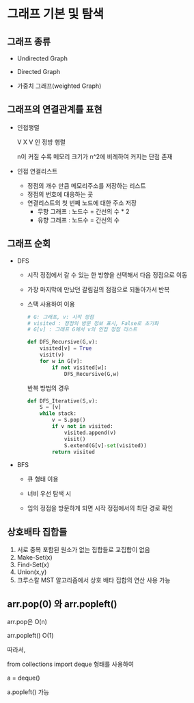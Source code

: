 # 그래프 기본 및 탐색

## 그래프 종류

* Undirected Graph
* Directed Graph



* 가중치 그래프(weighted Graph)

##  그래프의 연결관계를 표현

* 인접행렬

  V X V 인 정방 행렬

  n이 커질 수록 메모리 크기가 n^2에 비례하여 커지는 단점 존재

  

* 인접 연결리스트

  * 정점의 개수 만큼 메모리주소를 저장하는 리스트
  * 정점의 번호에 대응하는 곳
  * 연결리스트의 첫 번째 노드에 대한 주소 저장
    * 무향 그래프 : 노드수 = 간선의 수 * 2
    * 유향 그래프 : 노드수 = 간선의 수



## 그래프 순회

* DFS

  * 시작 정점에서 갈 수 있는 한 방향을 선택해서 다음 정점으로 이동

  * 가장 마지막에 만났던 갈림길의 점점으로 되돌아가서 반복

  * 스택 사용하여 이용

    ```python
    # G: 그래프, v: 시작 정점
    # visited : 정점의 방문 정보 표시, False로 초기화
    # G[v] : 그래프 G에서 v의 인접 정점 리스트
    
    def DFS_Recursive(G,v):
        visited[v] = True
        visit(v)
        for w in G[v]:
            if not visited[w]:
                DFS_Recursive(G,w)
    ```

    반복 방법의 경우

    ```python
    def DFS_Iterative(S,v):
        S = [v]
        while stack:
            v = S.pop()
            if v not in visited:
                visited.append(v)
                visit()
                S.extend(G[v]-set(visited))
            return visited
    ```

* BFS

  * 큐 형태 이용

  * 너비 우선 탐색 시

  * 임의 정점을 방문하게 되면 시작 정점에서의 최단 경로 확인

    

## 상호배타 집합들

1. 서로 중복 포함된 원소가 없는 집합들로 교집합이 없음
2.  Make-Set(x)
3.  Find-Set(x)
4. Union(x,y)
5. 크루스칼 MST 알고리즘에서 상호 배타 집합의 연산 사용 가능



## arr.pop(0) 와 arr.popleft()

arr.pop은 O(n)

arr.popleft() O(1)

따라서,

from collections import deque 형태를 사용하여

a = deque()

a.popleft() 가능

